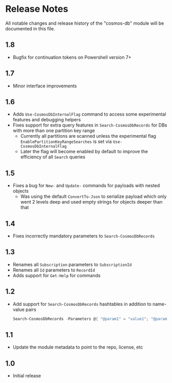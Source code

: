 # Release Notes
All notable changes and release history of the "cosmos-db" module will be documented in this file.

## 1.8
* Bugfix for continuation tokens on Powershell version 7+

## 1.7
* Minor interface improvements

## 1.6
* Adds `Use-CosmosDbInternalFlag` command to access some experimental features and debugging helpers
* Fixes support for extra query features in `Search-CosmosDbRecords` for DBs with more than one partition key range
  * Currently all partitions are scanned unless the experimental flag `EnablePartitionKeyRangeSearches` is set via `Use-CosmosDbInternalFlag`
  * Later the flag will become enabled by default to improve the efficiency of all `Search` queries

## 1.5
* Fixes a bug for `New-` and `Update-` commands for payloads with nested objects
  * Was using the default `ConvertTo-Json` to serialize payload which only went 2 levels deep and used empty strings for objects deeper than that

## 1.4
* Fixes incorrectly mandatory parameters to `Search-CosmosDbRecords`

## 1.3
* Renames all `Subscription` parameters to `SubscriptionId`
* Renames all `Id` parameters to `RecordId`
* Adds support for `Get-Help` for commands

## 1.2
* Add support for `Search-CosmosDbRecords` hashtables in addition to name-value pairs
    ```powershell
    Search-CosmosDbRecords -Parameters @{ "@param1" = "value1"; "@param2" = "value2" }
    ```

## 1.1
* Update the module metadata to point to the repo, license, etc

## 1.0
* Initial release